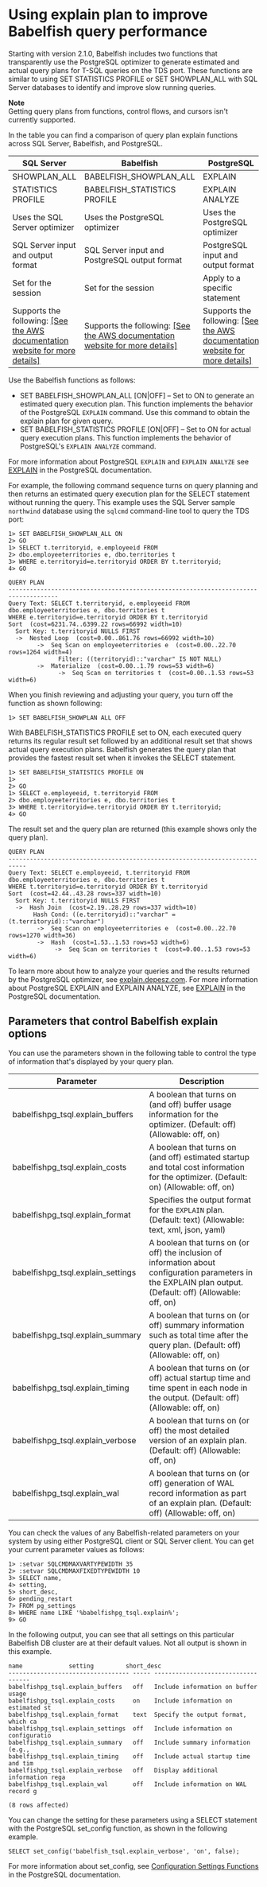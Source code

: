 # Using explain plan to improve Babelfish query performance<a name="working-with-babelfish-usage-notes-features.using.explain"></a>

Starting with version 2\.1\.0, Babelfish includes two functions that transparently use the PostgreSQL optimizer to generate estimated and actual query plans for T\-SQL queries on the TDS port\. These functions are similar to using SET STATISTICS PROFILE or SET SHOWPLAN\_ALL with SQL Server databases to identify and improve slow running queries\.

**Note**  
Getting query plans from functions, control flows, and cursors isn't currently supported\. 

In the table you can find a comparison of query plan explain functions across SQL Server, Babelfish, and PostgreSQL\. 


|  SQL Server  | Babelfish  | PostgreSQL  | 
| --- | --- | --- | 
| SHOWPLAN\_ALL  | BABELFISH\_SHOWPLAN\_ALL  | EXPLAIN  | 
| STATISTICS PROFILE  | BABELFISH\_STATISTICS PROFILE  | EXPLAIN ANALYZE  | 
| Uses the SQL Server optimizer  | Uses the PostgreSQL optimizer  | Uses the PostgreSQL optimizer  | 
| SQL Server input and output format  | SQL Server input and PostgreSQL output format  | PostgreSQL input and output format  | 
| Set for the session  | Set for the session  | Apply to a specific statement  | 
| Supports the following: [\[See the AWS documentation website for more details\]](http://docs.aws.amazon.com/AmazonRDS/latest/AuroraUserGuide/working-with-babelfish-usage-notes-features.using.explain.html)  | Supports the following: [\[See the AWS documentation website for more details\]](http://docs.aws.amazon.com/AmazonRDS/latest/AuroraUserGuide/working-with-babelfish-usage-notes-features.using.explain.html)  | Supports the following: [\[See the AWS documentation website for more details\]](http://docs.aws.amazon.com/AmazonRDS/latest/AuroraUserGuide/working-with-babelfish-usage-notes-features.using.explain.html)  | 

Use the Babelfish functions as follows:
+ SET BABELFISH\_SHOWPLAN\_ALL \[ON\|OFF\] – Set to ON to generate an estimated query execution plan\. This function implements the behavior of the PostgreSQL `EXPLAIN` command\. Use this command to obtain the explain plan for given query\.
+ SET BABELFISH\_STATISTICS PROFILE \[ON\|OFF\] – Set to ON for actual query execution plans\. This function implements the behavior of PostgreSQL's `EXPLAIN ANALYZE` command\. 

For more information about PostgreSQL `EXPLAIN` and `EXPLAIN ANALYZE` see [EXPLAIN](https://www.postgresql.org/docs/current/sql-explain.html) in the PostgreSQL documentation\.

For example, the following command sequence turns on query planning and then returns an estimated query execution plan for the SELECT statement without running the query\. This example uses the SQL Server sample `northwind` database using the `sqlcmd` command\-line tool to query the TDS port: 

```
1> SET BABELFISH_SHOWPLAN_ALL ON
2> GO
1> SELECT t.territoryid, e.employeeid FROM
2> dbo.employeeterritories e, dbo.territories t
3> WHERE e.territoryid=e.territoryid ORDER BY t.territoryid;
4> GO

QUERY PLAN                                                                                                                                                                                                                                      
------------------------------------------------------------------------------------                                                                                                              
Query Text: SELECT t.territoryid, e.employeeid FROM
dbo.employeeterritories e, dbo.territories t
WHERE e.territoryid=e.territoryid ORDER BY t.territoryid
Sort  (cost=6231.74..6399.22 rows=66992 width=10)
  Sort Key: t.territoryid NULLS FIRST
  ->  Nested Loop  (cost=0.00..861.76 rows=66992 width=10)  
        ->  Seq Scan on employeeterritories e  (cost=0.00..22.70 rows=1264 width=4)
              Filter: ((territoryid)::"varchar" IS NOT NULL)
        ->  Materialize  (cost=0.00..1.79 rows=53 width=6)
              ->  Seq Scan on territories t  (cost=0.00..1.53 rows=53 width=6)
```

When you finish reviewing and adjusting your query, you turn off the function as shown following:

```
1> SET BABELFISH_SHOWPLAN ALL OFF
```

With BABELFISH\_STATISTICS PROFILE set to ON, each executed query returns its regular result set followed by an additional result set that shows actual query execution plans\. Babelfish generates the query plan that provides the fastest result set when it invokes the SELECT statement\. 

```
1> SET BABELFISH_STATISTICS PROFILE ON
1>
2> GO
1> SELECT e.employeeid, t.territoryid FROM
2> dbo.employeeterritories e, dbo.territories t
3> WHERE t.territoryid=e.territoryid ORDER BY t.territoryid;
4> GO
```

The result set and the query plan are returned \(this example shows only the query plan\)\. 

```
QUERY PLAN                                                                                                                                                                                                                                
---------------------------------------------------------------------------
Query Text: SELECT e.employeeid, t.territoryid FROM
dbo.employeeterritories e, dbo.territories t
WHERE t.territoryid=e.territoryid ORDER BY t.territoryid
Sort  (cost=42.44..43.28 rows=337 width=10)
  Sort Key: t.territoryid NULLS FIRST                                                                                                                                               
  ->  Hash Join  (cost=2.19..28.29 rows=337 width=10)
       Hash Cond: ((e.territoryid)::"varchar" = (t.territoryid)::"varchar")
        ->  Seq Scan on employeeterritories e  (cost=0.00..22.70 rows=1270 width=36)
        ->  Hash  (cost=1.53..1.53 rows=53 width=6)
             ->  Seq Scan on territories t  (cost=0.00..1.53 rows=53 width=6)
```

To learn more about how to analyze your queries and the results returned by the PostgreSQL optimizer, see [explain\.depesz\.com](https://www.depesz.com/2013/04/16/explaining-the-unexplainable/)\. For more information about PostgreSQL EXPLAIN and EXPLAIN ANALYZE, see [EXPLAIN](https://www.postgresql.org/docs/current/sql-explain.html) in the PostgreSQL documentation\. 

## Parameters that control Babelfish explain options<a name="working-with-babelfish-usage-notes-features.using.explain.parameters"></a>

You can use the parameters shown in the following table to control the type of information that's displayed by your query plan\. 


| Parameter | Description | 
| --- | --- | 
| babelfishpg\_tsql\.explain\_buffers | A boolean that turns on \(and off\) buffer usage information for the optimizer\. \(Default: off\) \(Allowable: off, on\)  | 
| babelfishpg\_tsql\.explain\_costs | A boolean that turns on \(and off\) estimated startup and total cost information for the optimizer\. \(Default: on\) \(Allowable: off, on\)  | 
| babelfishpg\_tsql\.explain\_format | Specifies the output format for the `EXPLAIN` plan\. \(Default: text\) \(Allowable: text, xml, json, yaml\)  | 
| babelfishpg\_tsql\.explain\_settings | A boolean that turns on \(or off\) the inclusion of information about configuration parameters in the EXPLAIN plan output\. \(Default: off\) \(Allowable: off, on\)  | 
| babelfishpg\_tsql\.explain\_summary | A boolean that turns on \(or off\) summary information such as total time after the query plan\. \(Default: off\) \(Allowable: off, on\)  | 
| babelfishpg\_tsql\.explain\_timing | A boolean that turns on \(or off\) actual startup time and time spent in each node in the output\. \(Default: off\) \(Allowable: off, on\)  | 
| babelfishpg\_tsql\.explain\_verbose | A boolean that turns on \(or off\) the most detailed version of an explain plan\. \(Default: off\) \(Allowable: off, on\)  | 
| babelfishpg\_tsql\.explain\_wal | A boolean that turns on \(or off\) generation of WAL record information as part of an explain plan\. \(Default: off\) \(Allowable: off, on\)  | 

You can check the values of any Babelfish\-related parameters on your system by using either PostgreSQL client or SQL Server client\. You can get your current parameter values as follows: 

```
1> :setvar SQLCMDMAXVARTYPEWIDTH 35
2> :setvar SQLCMDMAXFIXEDTYPEWIDTH 10
3> SELECT name,
4> setting,
5> short_desc,
6> pending_restart
7> FROM pg_settings
8> WHERE name LIKE '%babelfishpg_tsql.explain%';
9> GO
```

In the following output, you can see that all settings on this particular Babelfish DB cluster are at their default values\. Not all output is shown in this example\.

```
name             setting         short_desc
---------------------------------- ----- -----------------------------------
babelfishpg_tsql.explain_buffers   off   Include information on buffer usage
babelfishpg_tsql.explain_costs     on    Include information on estimated st
babelfishpg_tsql.explain_format    text  Specify the output format, which ca
babelfishpg_tsql.explain_settings  off   Include information on configuratio
babelfishpg_tsql.explain_summary   off   Include summary information (e.g., 
babelfishpg_tsql.explain_timing    off   Include actual startup time and tim
babelfishpg_tsql.explain_verbose   off   Display additional information rega
babelfishpg_tsql.explain_wal       off   Include information on WAL record g

(8 rows affected)
```

You can change the setting for these parameters using a SELECT statement with the PostgreSQL set\_config function, as shown in the following example\. 

```
SELECT set_config('babelfish_tsql.explain_verbose', 'on', false);
```

For more information about set\_config, see [Configuration Settings Functions](https://www.postgresql.org/docs/current/functions-admin.html#FUNCTIONS-ADMIN-SET) in the PostgreSQL documentation\. 